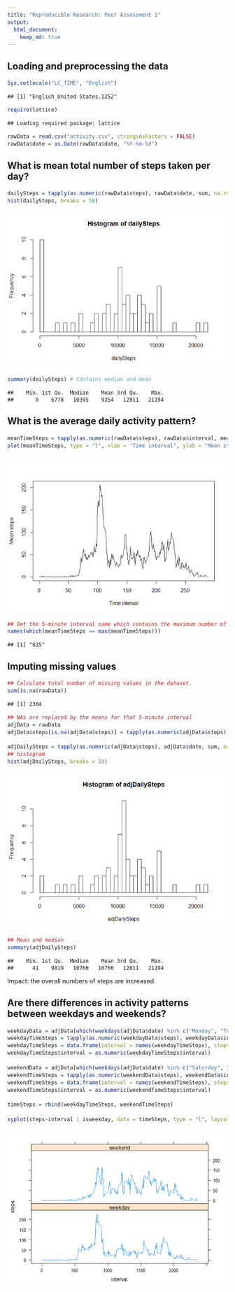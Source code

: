 ```yaml
---
title: "Reproducible Research: Peer Assessment 1"
output: 
  html_document:
    keep_md: true
---
```



## Loading and preprocessing the data

```r
Sys.setlocale("LC_TIME", "English")
```

```
## [1] "English_United States.1252"
```

```r
require(lattice)
```

```
## Loading required package: lattice
```

```r
rawData = read.csv("activity.csv", stringsAsFactors = FALSE)
rawData$date = as.Date(rawData$date, "%Y-%m-%d")
```



## What is mean total number of steps taken per day?

```r
dailySteps = tapply(as.numeric(rawData$steps), rawData$date, sum, na.rm = TRUE)
hist(dailySteps, breaks = 50)
```

![](PA1_template_files/figure-html/unnamed-chunk-2-1.png)<!-- -->

```r
summary(dailySteps) # Contains median and mean
```

```
##    Min. 1st Qu.  Median    Mean 3rd Qu.    Max. 
##       0    6778   10395    9354   12811   21194
```



## What is the average daily activity pattern?

```r
meanTimeSteps = tapply(as.numeric(rawData$steps), rawData$interval, mean, na.rm = TRUE)
plot(meanTimeSteps, type = "l", xlab = "Time interval", ylab = "Mean steps")
```

![](PA1_template_files/figure-html/unnamed-chunk-3-1.png)<!-- -->


```r
## Get the 5-minute interval name which contains the maximum number of steps.
names(which(meanTimeSteps == max(meanTimeSteps)))
```

```
## [1] "835"
```



## Imputing missing values

```r
## Calculate total number of missing values in the dataset.
sum(is.na(rawData))
```

```
## [1] 2304
```

```r
## NAs are replaced by the means for that 5-minute interval
adjData = rawData
adjData$steps[is.na(adjData$steps)] = tapply(as.numeric(adjData$steps), adjData$interval, mean, na.rm = TRUE)

adjDailySteps = tapply(as.numeric(adjData$steps), adjData$date, sum, na.rm = TRUE)
## histogram
hist(adjDailySteps, breaks = 50)
```

![](PA1_template_files/figure-html/unnamed-chunk-5-1.png)<!-- -->

```r
## Mean and median
summary(adjDailySteps)
```

```
##    Min. 1st Qu.  Median    Mean 3rd Qu.    Max. 
##      41    9819   10766   10766   12811   21194
```

Impact: the overall numbers of steps are increased.

## Are there differences in activity patterns between weekdays and weekends?

```r
weekdayData = adjData[which(weekdays(adjData$date) %in% c("Monday", "Tuesday", "Wednesday", "Thursday", "Friday")), ]
weekdayTimeSteps = tapply(as.numeric(weekdayData$steps), weekdayData$interval, mean)
weekdayTimeSteps = data.frame(interval = names(weekdayTimeSteps), steps = weekdayTimeSteps, isweekday = rep("weekday", length(weekdayTimeSteps)), stringsAsFactors = FALSE)
weekdayTimeSteps$interval = as.numeric(weekdayTimeSteps$interval)

weekendData = adjData[which(weekdays(adjData$date) %in% c("Saturday", "Sunday")), ]
weekendTimeSteps = tapply(as.numeric(weekendData$steps), weekendData$interval, mean)
weekendTimeSteps = data.frame(interval = names(weekendTimeSteps), steps = weekendTimeSteps, isweekday = rep("weekend", length(weekendTimeSteps)), stringsAsFactors = FALSE)
weekendTimeSteps$interval = as.numeric(weekendTimeSteps$interval)

timeSteps = rbind(weekdayTimeSteps, weekendTimeSteps)

xyplot(steps~interval | isweekday, data = timeSteps, type = "l", layout = c(1,2))
```

![](PA1_template_files/figure-html/unnamed-chunk-6-1.png)<!-- -->

